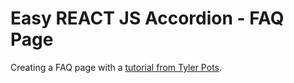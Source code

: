 # Easy REACT JS Accordion - FAQ Page

Creating a FAQ page with a
[tutorial from Tyler Pots](https://www.youtube.com/watch?v=jwp-cYZbgic).
